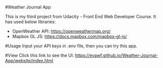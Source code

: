 #Weather Journal App

This is my third project from Udacity - Front End Web Developer Course. 
It has used below libraries:
- OpenWeather API: https://openweathermap.org/
- Mapbox GL JS: https://docs.mapbox.com/mapbox-gl-js/

#Usage 
Input your API keys in .env file, then you can try this app. 

#View
Click this link to see the UI:
https://evawf.github.io/Weather-Journal-App/website/index.html
